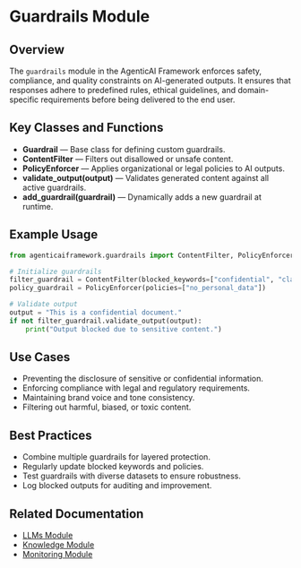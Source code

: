 # Guardrails Module

## Overview
The `guardrails` module in the AgenticAI Framework enforces safety, compliance, and quality constraints on AI-generated outputs. It ensures that responses adhere to predefined rules, ethical guidelines, and domain-specific requirements before being delivered to the end user.

## Key Classes and Functions
- **Guardrail** — Base class for defining custom guardrails.
- **ContentFilter** — Filters out disallowed or unsafe content.
- **PolicyEnforcer** — Applies organizational or legal policies to AI outputs.
- **validate_output(output)** — Validates generated content against all active guardrails.
- **add_guardrail(guardrail)** — Dynamically adds a new guardrail at runtime.

## Example Usage
```python
from agenticaiframework.guardrails import ContentFilter, PolicyEnforcer

# Initialize guardrails
filter_guardrail = ContentFilter(blocked_keywords=["confidential", "classified"])
policy_guardrail = PolicyEnforcer(policies=["no_personal_data"])

# Validate output
output = "This is a confidential document."
if not filter_guardrail.validate_output(output):
    print("Output blocked due to sensitive content.")
```

## Use Cases
- Preventing the disclosure of sensitive or confidential information.
- Enforcing compliance with legal and regulatory requirements.
- Maintaining brand voice and tone consistency.
- Filtering out harmful, biased, or toxic content.

## Best Practices
- Combine multiple guardrails for layered protection.
- Regularly update blocked keywords and policies.
- Test guardrails with diverse datasets to ensure robustness.
- Log blocked outputs for auditing and improvement.

## Related Documentation
- [LLMs Module](llms.md)
- [Knowledge Module](knowledge.md)
- [Monitoring Module](monitoring.md)
